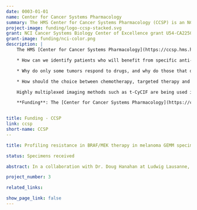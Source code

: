 ```yaml
---
date: 0003-01-01
name: Center for Cancer Systems Pharmacology
summary: The HMS Center for Cancer Systems Pharmacology (CCSP) is an NCI Cancer Systems Biology Center of Excellence that studies responsiveness and resistance to anti-cancer drugs.
project-image: funding/logo-ccsp-stacked.svg
grant: NCI Cancer Systems Biology Center of Excellence grant U54-CA225088
grant-image: funding/nci-color.png
description: |
    The HMS [Center for Cancer Systems Pharmacology](https://ccsp.hms.harvard.edu/) (CCSP) is an [NCI Cancer Systems Biology Center of Excellence](https://csbconsortium.org/) that studies responsiveness and resistance to anti-cancer drugs. The Center focuses on targeted small molecule therapies and newly emerging immune checkpoint inhibitors (ICIs), two cornerstones of precision cancer medicine. Using precision medicine approaches our team is attempting to answer these key questions:

    * How can we identify patients who will benefit from specific anti-cancer medicines and how can side-effects be minimized?

    * Why do only some tumors respond to drugs, and why do those that do respond frequently become drug resistant?

    * How should the choice between chemotherapy, targeted therapy and immunotherapy be made to optimize treatment for individual patients? The Center is committed to training students and postdocs, promoting junior faculty and ensuring that  data and software are reproducible, reliable and publicly accessible   

    Highly multiplexed imaging methods such as t-CyCIF are being used in the CCSP to immuno-profile tumors from patients before and after treatment. Nascent tumors are under continuous surveillance by the immune system and suppression of this surveillance is one of the key steps in development of malignancy. Drugs acting as immune checkpoint inhibitors (ICIs) restore anti-tumor immunity and result in very durable responses (potentially even cures) in some diseases. The key to understanding why ICIs work in some tumor types and not others is understanding a complex tumor milieu (the tumor microenvironment; TME) in which tumor, stromal and immune cells interact. The precise proportions and spatiotemporal arrangements of tumor, stromal and immune cells are being measured in tissue biopsies, and single-cell features extracted and associated with disease progression and therapeutic response using machine learning, deep learning and high-dimensional data analysis.

    **Funding**: The [Center for Cancer Systems Pharmacology](https://ccsp.hms.harvard.edu/) at HMS is funded by [NCI Cancer Systems Biology Center of Excellence](https://csbconsortium.org/) grant U54-CA225088 (Peter Sorger, PI) *Systems Pharmacology of Therapeutic and Adverse Responses to Immune Checkpoint and Small


title: Funding - CCSP
link: ccsp
short-name: CCSP
--

title: Profiling resistance in BRAF/MEK therapy in melanoma GEMM specimens

status: Specimens received

abstract: In a collaboration with Dr. Doug Hanahan at Ludwig Lausanne, we are exploring for using t-CyCIF to better understand determinants of therapeutic response in melanoma. We have recently received genetically-engineered mouse model (GEMM) specimens for profiling with t-CyCIF and expect to receive human samples as well. Resistance to BRAF/MEK therapy in the GEMM model is driven by a specific modification in a transmembrane receptor that may be amendable to analysis using network analysis tools developed in the Laboratory of Systems Pharmacology.  

project_number: 3

related_links:

show_page_link: false
---
```

